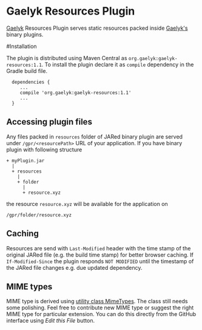 # Gaelyk Resources Plugin

[Gaelyk](http://gaelyk.appspot.com) Resources Plugin serves static resources packed inside
[Gaelyk's](http://gaelyk.appspot.com) binary plugins.  

#Installation

The plugin is distributed using Maven Central as `org.gaelyk:gaelyk-resources:1.1`. 
To install the plugin declare it as `compile` dependency in the Gradle build file.

```
  dependencies {
     ...
     compile 'org.gaelyk:gaelyk-resources:1.1'
     ...
  }
```


## Accessing plugin files
Any files packed in `resources` folder
of JARed binary plugin are served under `/gpr/<resourcePath>` URL of your application. 
If you have binary plugin with following structure

```
+ myPlugin.jar
  |
  + resources
    |
    + folder
      |
      + resource.xyz

```

the resource `resource.xyz` will be available for the application on


```
/gpr/folder/resource.xyz
```

## Caching

Resources are send with `Last-Modified` header with the time stamp of the original JARed file 
(e.g. the build time stamp) for better browser caching. If `If-Modified-Since` the plugin responds 
`NOT MODIFIED` until the timestamp of the JARed file changes e.g. due updated dependency.

## MIME types

MIME type is derived using [utility class MimeTypes](https://github.com/musketyr/gaelyk-resources-plugin/blob/master/src/main/groovy/groovyx/gaelyk/resources/MimeTypes.groovy).
The class still needs some polishing. Feel free to contribute new MIME type or suggest the right MIME type for
particular extension. You can do this directly from the GitHub interface using *Edit this File* button.